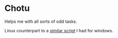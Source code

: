 
# Chotu

Helps me with all sorts of odd tasks. 

Linux counterpart to a [similar script](https://github.com/dufferzafar/win-butler/) I had for windows. 
